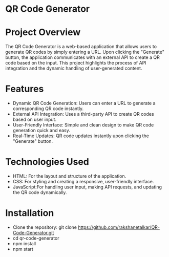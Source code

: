 # QR Code Generator

# Project Overview
The QR Code Generator is a web-based application that allows users to generate QR codes by simply entering a URL. Upon clicking the "Generate" button, the application communicates with an external API to create a QR code based on the input. This project highlights the process of API integration and the dynamic handling of user-generated content.

# Features
- Dynamic QR Code Generation: Users can enter a URL to generate a corresponding QR code instantly.
- External API Integration: Uses a third-party API to create QR codes based on user input.
- User-Friendly Interface: Simple and clean design to make QR code generation quick and easy.
- Real-Time Updates: QR code updates instantly upon clicking the "Generate" button.
  
# Technologies Used
- HTML: For the layout and structure of the application.
- CSS: For styling and creating a responsive, user-friendly interface.
- JavaScript:For handling user input, making API requests, and updating the QR code dynamically.

# Installation
- Clone the repository:
    git clone https://github.com/rakshanetalkar/QR-Code-Generator.git
- cd qr-code-generator
- npm install
- npm start
